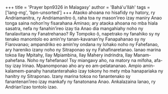 +++
title = 'Prayer bpn9326 in Malagasy'
author = 'Bahá'u'lláh'
tags = ['lang-mg', 'bpn-unsorted']
+++
Ataoko ahoana no hisafidy ny hatory, ry Andriamanitra, ry Andriamanitro ô, raha toa ny mason’ireo izay maniry Anao tonga saina nohon’ny fisarahana Aminao; ary ataoka ahoana no mba hiala sasatra, nefa ny fanahin’ireo izay tia Anao dia mangahiahy noho ny fanalavitana ny Fanatrehanao?
Ry Tompoko ô, napetrako ny fanahiko sy ny tenako manontolo eo amin’ny tanan-kavanan’ny Fanapahanao sy ny Fiarovanao; ampandriko eo amin’ny ondana ny lohako noho ny Fahefanao, ary hareniko izany noho ny Sitraponao sy ny Fahafinaretanao. Ianao marina tokoa Ilay Mpitahy, Ilay Mpiambina, Ilay Mahery indrindra, Ilay Manam-pahefana.
Noho ny fahefanao! Tsy miangavy aho, na matory na mifoha, afa-tsy izay Irinao. Mpanomponao aho ary eo am-pelatananao. Ampio amin-kalamem-panahy hanatanterahako izay tokony ho mety mba hanapariaka ny hanitry ny Sitraponao.
Izany marina tokoa no fanantenako sy fanantenan’ireo izay mankafy ny fanatonana Anao. Ankalazaina Ianao, ry Andrian’izao tontolo izao.

